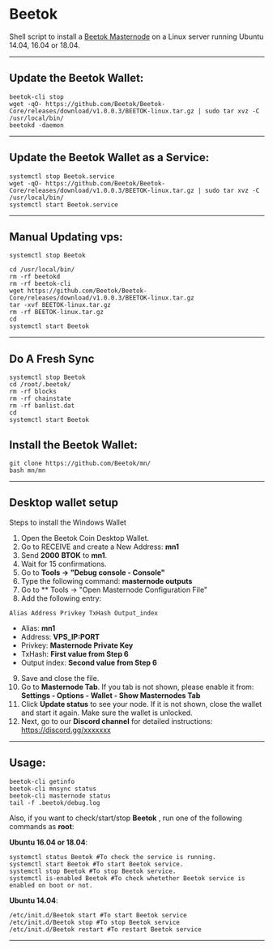 # Beetok
Shell script to install a [Beetok Masternode](https://www.beetok.io/) on a Linux server running Ubuntu 14.04, 16.04 or 18.04.

***
## Update the Beetok Wallet:
```
beetok-cli stop
wget -qO- https://github.com/Beetok/Beetok-Core/releases/download/v1.0.0.3/BEETOK-linux.tar.gz | sudo tar xvz -C /usr/local/bin/
beetokd -daemon
```
***
## Update the Beetok Wallet as a Service:
```
systemctl stop Beetok.service
wget -qO- https://github.com/Beetok/Beetok-Core/releases/download/v1.0.0.3/BEETOK-linux.tar.gz | sudo tar xvz -C /usr/local/bin/
systemctl start Beetok.service
```
***
## Manual Updating vps:
```
systemctl stop Beetok

cd /usr/local/bin/
rm -rf beetokd
rm -rf beetok-cli
wget https://github.com/Beetok/Beetok-Core/releases/download/v1.0.0.3/BEETOK-linux.tar.gz
tar -xvf BEETOK-linux.tar.gz
rm -rf BEETOK-linux.tar.gz
cd
systemctl start Beetok
```
***
## Do A Fresh Sync
```
systemctl stop Beetok
cd /root/.beetok/
rm -rf blocks
rm -rf chainstate
rm -rf banlist.dat
cd
systemctl start Beetok
```
## Install the Beetok Wallet:
```
git clone https://github.com/Beetok/mn/
bash mn/mn
```

***
## Desktop wallet setup
Steps to install the Windows Wallet
1. Open the Beetok Coin Desktop Wallet.
2. Go to RECEIVE and create a New Address: **mn1**
3. Send **2000** **BTOK** to **mn1**.
4. Wait for 15 confirmations.
5. Go to **Tools -> "Debug console - Console"**
6. Type the following command: **masternode outputs**
7. Go to  ** Tools -> "Open Masternode Configuration File"
8. Add the following entry:
```
Alias Address Privkey TxHash Output_index
```
* Alias: **mn1**
* Address: **VPS_IP:PORT**
* Privkey: **Masternode Private Key**
* TxHash: **First value from Step 6**
* Output index:  **Second value from Step 6**
9. Save and close the file.
10. Go to **Masternode Tab**. If you tab is not shown, please enable it from: **Settings - Options - Wallet - Show Masternodes Tab**
11. Click **Update status** to see your node. If it is not shown, close the wallet and start it again. Make sure the wallet is unlocked.
12. Next, go to our **Discord channel** for detailed instructions: https://discord.gg/xxxxxxx
***

## Usage:
```
beetok-cli getinfo
beetok-cli mnsync status
beetok-cli masternode status
tail -f .beetok/debug.log
```
Also, if you want to check/start/stop **Beetok** , run one of the following commands as **root**:

**Ubuntu 16.04 or 18.04**:
```
systemctl status Beetok #To check the service is running.
systemctl start Beetok #To start Beetok service.
systemctl stop Beetok #To stop Beetok service.
systemctl is-enabled Beetok #To check whetether Beetok service is enabled on boot or not.
```
**Ubuntu 14.04**:  
```
/etc/init.d/Beetok start #To start Beetok service
/etc/init.d/Beetok stop #To stop Beetok service
/etc/init.d/Beetok restart #To restart Beetok service
```
***
